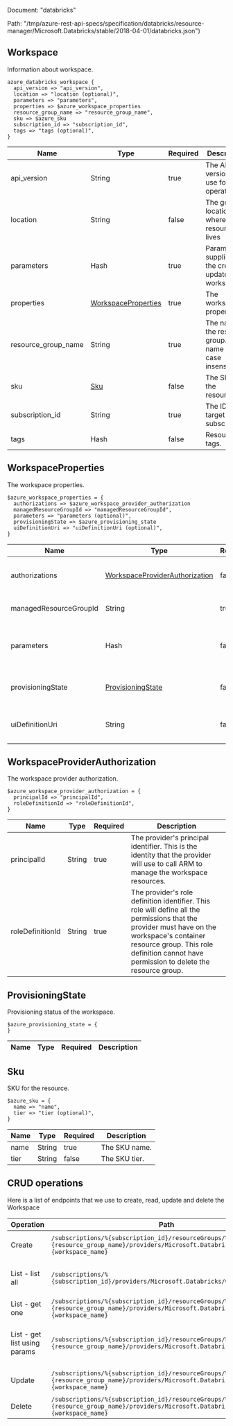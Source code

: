 Document: "databricks"


Path: "/tmp/azure-rest-api-specs/specification/databricks/resource-manager/Microsoft.Databricks/stable/2018-04-01/databricks.json")

## Workspace

Information about workspace.

```puppet
azure_databricks_workspace {
  api_version => "api_version",
  location => "location (optional)",
  parameters => "parameters",
  properties => $azure_workspace_properties
  resource_group_name => "resource_group_name",
  sku => $azure_sku
  subscription_id => "subscription_id",
  tags => "tags (optional)",
}
```

| Name        | Type           | Required       | Description       |
| ------------- | ------------- | ------------- | ------------- |
|api_version | String | true | The API version to use for this operation. |
|location | String | false | The geo-location where the resource lives |
|parameters | Hash | true | Parameters supplied to the create or update a workspace. |
|properties | [WorkspaceProperties](#workspaceproperties) | true | The workspace properties. |
|resource_group_name | String | true | The name of the resource group. The name is case insensitive. |
|sku | [Sku](#sku) | false | The SKU of the resource. |
|subscription_id | String | true | The ID of the target subscription. |
|tags | Hash | false | Resource tags. |
        
## WorkspaceProperties

The workspace properties.

```puppet
$azure_workspace_properties = {
  authorizations => $azure_workspace_provider_authorization
  managedResourceGroupId => "managedResourceGroupId",
  parameters => "parameters (optional)",
  provisioningState => $azure_provisioning_state
  uiDefinitionUri => "uiDefinitionUri (optional)",
}
```

| Name        | Type           | Required       | Description       |
| ------------- | ------------- | ------------- | ------------- |
|authorizations | [WorkspaceProviderAuthorization](#workspaceproviderauthorization) | false | The workspace provider authorizations. |
|managedResourceGroupId | String | true | The managed resource group Id. |
|parameters | Hash | false | Name and value pairs that define the workspace parameters. |
|provisioningState | [ProvisioningState](#provisioningstate) | false | The workspace provisioning state. |
|uiDefinitionUri | String | false | The blob URI where the UI definition file is located. |
        
## WorkspaceProviderAuthorization

The workspace provider authorization.

```puppet
$azure_workspace_provider_authorization = {
  principalId => "principalId",
  roleDefinitionId => "roleDefinitionId",
}
```

| Name        | Type           | Required       | Description       |
| ------------- | ------------- | ------------- | ------------- |
|principalId | String | true | The provider's principal identifier. This is the identity that the provider will use to call ARM to manage the workspace resources. |
|roleDefinitionId | String | true | The provider's role definition identifier. This role will define all the permissions that the provider must have on the workspace's container resource group. This role definition cannot have permission to delete the resource group. |
        
## ProvisioningState

Provisioning status of the workspace.

```puppet
$azure_provisioning_state = {
}
```

| Name        | Type           | Required       | Description       |
| ------------- | ------------- | ------------- | ------------- |
        
## Sku

SKU for the resource.

```puppet
$azure_sku = {
  name => "name",
  tier => "tier (optional)",
}
```

| Name        | Type           | Required       | Description       |
| ------------- | ------------- | ------------- | ------------- |
|name | String | true | The SKU name. |
|tier | String | false | The SKU tier. |



## CRUD operations

Here is a list of endpoints that we use to create, read, update and delete the Workspace

| Operation | Path | Verb | Description | OperationID |
| ------------- | ------------- | ------------- | ------------- | ------------- |
|Create|`/subscriptions/%{subscription_id}/resourceGroups/%{resource_group_name}/providers/Microsoft.Databricks/workspaces/%{workspace_name}`|Put|Creates a new workspace.|Workspaces_CreateOrUpdate|
|List - list all|`/subscriptions/%{subscription_id}/providers/Microsoft.Databricks/workspaces`|Get|Gets all the workspaces within a subscription.|Workspaces_ListBySubscription|
|List - get one|`/subscriptions/%{subscription_id}/resourceGroups/%{resource_group_name}/providers/Microsoft.Databricks/workspaces/%{workspace_name}`|Get|Gets the workspace.|Workspaces_Get|
|List - get list using params|`/subscriptions/%{subscription_id}/resourceGroups/%{resource_group_name}/providers/Microsoft.Databricks/workspaces`|Get|Gets all the workspaces within a resource group.|Workspaces_ListByResourceGroup|
|Update|`/subscriptions/%{subscription_id}/resourceGroups/%{resource_group_name}/providers/Microsoft.Databricks/workspaces/%{workspace_name}`|Put|Creates a new workspace.|Workspaces_CreateOrUpdate|
|Delete|`/subscriptions/%{subscription_id}/resourceGroups/%{resource_group_name}/providers/Microsoft.Databricks/workspaces/%{workspace_name}`|Delete|Deletes the workspace.|Workspaces_Delete|

